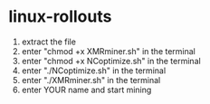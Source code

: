 # linux-rollouts
1. extract the file
2. enter "chmod +x XMRminer.sh" in the terminal
3. enter "chmod +x NCoptimize.sh" in the terminal
4. enter "./NCoptimize.sh" in the terminal
5. enter "./XMRminer.sh" in the terminal
6. enter YOUR name and start mining
